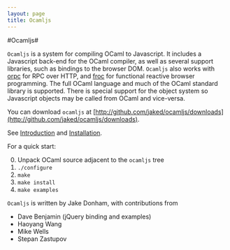 ```yaml
---
layout: page
title: Ocamljs
---
```

#Ocamljs#

`Ocamljs` is a system for compiling OCaml to Javascript. It includes a
Javascript back-end for the OCaml compiler, as well as several support
libraries, such as bindings to the browser DOM. `Ocamljs` also works
with [orpc](http://jaked.github.com/orpc) for RPC over HTTP, and
[froc](http://jaked.github.com/froc) for functional reactive browser
programming. The full OCaml language and much of the OCaml standard
library is supported. There is special support for the object system
so Javascript objects may be called from OCaml and vice-versa.

You can download `ocamljs` at [http://github.com/jaked/ocamljs/downloads](http://github.com/jaked/ocamljs/downloads).

See [Introduction](Introduction.html) and [Installation](Installation.html).

For a quick start:

 0. Unpack OCaml source adjacent to the `ocamljs` tree
 1. `./configure`
 2. `make`
 3. `make install`
 4. `make examples`

`Ocamljs` is written by Jake Donham, with contributions from

 * Dave Benjamin (jQuery binding and examples)
 * Haoyang Wang
 * Mike Wells
 * Stepan Zastupov
